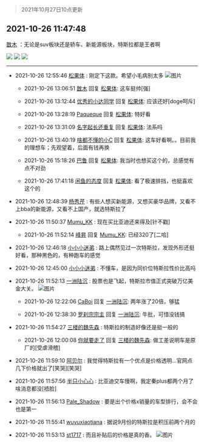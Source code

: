 > 2021年10月27日10点更新
<link rel="stylesheet" href="https://cdn.jsdelivr.net/gh/taotie6/sampleJSON@main/css/photo_show.css">
<meta name="referrer" content="no-referrer" />


 ## 2021-10-26 11:47:48 

 [㪚木](https://www.coolapk.com/feed/30958458?shareKey=NDcwNzk3NmFhNWM1NjE3NzdkNjM~) ：无论是suv板块还是轿车、新能源板块，特斯拉都是王者啊 

<div class="album">
<img class="img-item" src="https://image.coolapk.com/feed/2021/1026/11/1081091_01b5e3dd_0066_4528@1080x6159.jpeg" />
<img class="img-item" src="https://image.coolapk.com/feed/2021/1026/11/1081091_5a6d40e7_0066_453@1080x6159.jpeg" />
<img class="img-item" src="https://image.coolapk.com/feed/2021/1026/11/1081091_81391c3b_0066_4534@1080x6198.jpeg" />
</div>

 ------- 

- 2021-10-26 12:55:46 [松果体](uid=1168929) : 刚定下这款。希望小毛病别太多 ![图片](https://image.coolapk.com/feed/2021/1026/12/1168929_5527f51e_4145_4775@1080x2400.jpeg)

    - 2021-10-26 13:06:51 [㪚木](uid=1081091) 回复 [松果体](uid=1168929): 这车挺帅[强] 

    - 2021-10-26 13:12:44 [优秀的小达同学](uid=3114536) 回复 [松果体](uid=1168929): 应该还好[doge呵斥] 

    - 2021-10-26 13:28:19 [Paqueque](uid=685582) 回复 [松果体](uid=1168929): 特好看 

    - 2021-10-26 13:31:09 [名字起长还重复](uid=485854) 回复 [松果体](uid=1168929): 法系吗 

    - 2021-10-26 13:40:19 [啥都不懂的小C](uid=2418955) 回复 [松果体](uid=1168929): 这车好看啊。。目前我的理想车；先观望着，后面有钱再换 

    - 2021-10-26 15:18:26 [巴鲁](uid=810344) 回复 [松果体](uid=1168929): 我当时也想买这个的，总感觉有点不对劲 

    - 2021-10-26 17:41:18 [闲鱼的态度](uid=3298233) 回复 [松果体](uid=1168929): 看了极速排挡，也挺喜欢这个的 

- 2021-10-26 12:48:39 [杨秀芹](uid=1849145) : 有些人想买新能源，又想买豪华品牌，又看不上bba的新能源，又看不上国产，就选特斯拉了 

- 2021-10-26 11:50:37 [Mumu_KK](uid=1355663) : 现在买比亚迪还来得及[针不戳] 

    - 2021-10-26 11:52:14 [峰昇](uid=2411155) 回复 [Mumu_KK](uid=1355663): 已经320了[二哈] 

- 2021-10-26 12:46:18 [小小小迷弟](uid=1846299) : 路上偶然见过一次特斯拉，发现外形还挺好看，那种黑色的，有种跑车的感觉 

- 2021-10-26 12:45:00 [小小小迷弟](uid=1846299) : 不懂车，是因为同价位特斯拉性价比高吗 

- 2021-10-26 11:52:13 [一洲陆沉](uid=889471) : 股票也是飞起，特斯拉市值正式突破万亿美金大关。 ![图片](https://image.coolapk.com/feed/2021/1026/11/889471_373af7d5_0332_526@1080x1902.jpeg)

    - 2021-10-26 12:22:06 [CaBoi](uid=3746166) 回复 [一洲陆沉](uid=889471): 两年涨了20倍，够猛 

    - 2021-10-26 12:38:30 [罗刹宗宗主](uid=1080167) 回复 [一洲陆沉](uid=889471): 牛批，可惜没钱搞 

- 2021-10-26 11:54:27 [三楼的魏先森](uid=3716718) : 特斯拉的制造好像还是挺一般的 

    - 2021-10-26 12:00:08 [你就要走了](uid=3251026) 回复 [三楼的魏先森](uid=3716718): 做工差说明车是原厂的[受虐滑稽] 

- 2021-10-26 11:59:10 [阿贝尔](uid=717920) : 我觉得特斯拉有一个优点是价格透明...官网点几下价格就出了[笑哭][笑哭] 

- 2021-10-26 11:57:56 [半只小心心](uid=1559932) : 比亚迪交车慢啊，我定秦plus都两个月了啥消息都没[捂脸] 

- 2021-10-26 11:56:13 [Pale_Shadow](uid=763577) : 要是出个价格x销量的车型排行，会不会也是第一 

- 2021-10-26 11:55:41 [wuyuxiaotiana](uid=686790) : 据说9月份的特斯拉是积压前两个月的 

- 2021-10-26 11:53:13 [st1717](uid=1303467) : 而且补贴后的价格是真的香。 ![图片](https://image.coolapk.com/feed/2021/1026/07/2290058_77acb5a9_5772_1881@420x420.gif)

